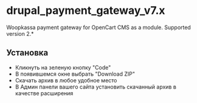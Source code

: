 # drupal_payment_gateway_v7.x
Woopkassa payment gateway for OpenCart CMS as a module. Supported version 2.*
## Установка
* Кликнуть на зеленую кнопку "Code"
* В появившемся окне выбрать "Download ZIP"
* Скачать архив в любое удобное место
* В Админ панели вашего сайта установить скачанный архив в качестве расширения
